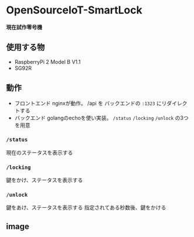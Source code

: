 # OpenSourceIoT-SmartLock
**現在試作零号機**

## 使用する物
- RaspberryPi 2 Model B V1.1
- SG92R

## 動作
- フロントエンド
nginxが動作。
/api を バックエンドの `:1323` にリダイレクトする
- バックエンド
golangのechoを使い実装。
`/status` `/locking` `/unlock` の3つを用意
### `/status`
現在のステータスを表示する

### `/locking`
鍵をかけ、ステータスを表示する

### `/unlock`
鍵をあけ、ステータスを表示する
指定されてある秒数後、鍵をかける

## image

